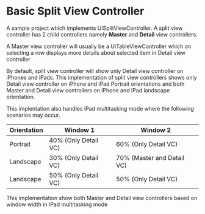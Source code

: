 # Basic Split View Controller

A sample project which implements UISplitViewController. A split view controller has 2 child controllers namely **Master** and **Detail** view controllers.

A Master view controller will usually be a UITableViewController which on selecting a row displays more details about selected item in Detail view controller

By default, split view controller will show only Detail view controller on iPhones and iPads. This implementation of split view controllers shows only Detail view controller on iPhone and iPad Portrait orientations and both Master and Detail view controllers on iPhone and iPad landscape orientation.

This implentation also handles iPad multitasking mode where the following scenarios may occur.

Orientation | Window 1 | Window 2
----------- | -------- | --------
Portrait | 40% (Only Detail VC) | 60% (Only Detail VC)
Landscape | 30% (Only Detail VC) | 70% (Master and Detail VC)
Landscape | 50% (Only Detail VC) | 50% (Only Detail VC)

This implementation show both Master and Detail view controllers based on window width in iPad multitasking mode
